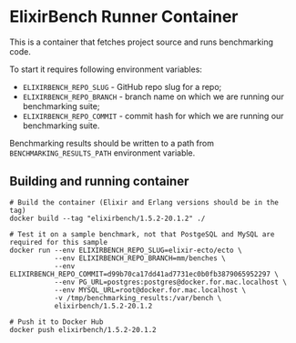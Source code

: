 # ElixirBench Runner Container

This is a container that fetches project source and runs benchmarking code.

To start it requires following environment variables:

* `ELIXIRBENCH_REPO_SLUG` - GitHub repo slug for a repo;
* `ELIXIRBENCH_REPO_BRANCH` - branch name on which we are running our benchmarking suite;
* `ELIXIRBENCH_REPO_COMMIT` - commit hash for which we are running our benchmarking suite.

Benchmarking results should be written to a path from `BENCHMARKING_RESULTS_PATH` environment variable.

## Building and running container

```
# Build the container (Elixir and Erlang versions should be in the tag)
docker build --tag "elixirbench/1.5.2-20.1.2" ./

# Test it on a sample benchmark, not that PostgeSQL and MySQL are required for this sample
docker run --env ELIXIRBENCH_REPO_SLUG=elixir-ecto/ecto \
           --env ELIXIRBENCH_REPO_BRANCH=mm/benches \
           --env ELIXIRBENCH_REPO_COMMIT=d99b70ca17dd41ad7731ec0b0fb3879065952297 \
           --env PG_URL=postgres:postgres@docker.for.mac.localhost \
           --env MYSQL_URL=root@docker.for.mac.localhost \
           -v /tmp/benchmarking_results:/var/bench \
           elixirbench/1.5.2-20.1.2

# Push it to Docker Hub
docker push elixirbench/1.5.2-20.1.2
```
